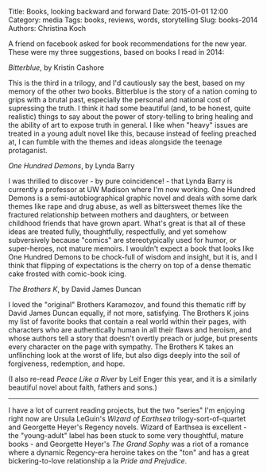 Title: Books, looking backward and forward
Date: 2015-01-01 12:00
Category: media
Tags: books, reviews, words, storytelling
Slug: books-2014
Authors: Christina Koch

A friend on facebook asked for book recommendations for the new year.  These were my three suggestions, based on books I read in 2014:  

*Bitterblue*, by Kristin Cashore

This is the third in a trilogy, and I'd cautiously say the best, based on my memory of the other two books.  Bitterblue is the story of a nation coming to grips with a brutal past, especially the personal and national cost of supressing the truth.  I think it had some beautiful (and, to be honest, quite realistic) things to say about the power of story-telling to bring healing and the ability of art to expose truth in general.  I like when "heavy" issues are treated in a young adult novel like this, because instead of feeling preached at, I can fumble with the themes and ideas alongside the teenage protaganist.  

*One Hundred Demons*, by Lynda Barry

I was thrilled to discover - by pure coincidence! - that Lynda Barry is currently a professor at UW Madison where I'm now working.  One Hundred Demons is a semi-autobiographical graphic novel and deals with some dark themes like rape and drug abuse, as well as bittersweet themes like the fractured relationship between mothers and daughters, or between childhood friends that have grown apart.  What's great is that all of these ideas are treated fully, thoughtfully, respectfully, and yet somehow subversively because "comics" are stereotypically used for humor, or super-heroes, not mature memoirs.  I wouldn't expect a book that looks like One Hundred Demons to be chock-full of wisdom and insight, but it is, and I think that flipping of expectations is the cherry on top of a dense thematic cake frosted with comic-book icing. 

*The Brothers K*, by David James Duncan

I loved the "original" Brothers Karamozov, and found this thematic riff by David James Duncan equally, if not more, satisfying.  The Brothers K joins my list of favorite books that contain a real world within their pages, with characters who are authentically human in all their flaws and heroism, and whose authors tell a story that doesn't overtly preach or judge, but presents every character on the page with sympathy.  The Brothers K takes an unflinching look at the worst of life, but also digs deeply into the soil of forgiveness, redemption, and hope.  

(I also re-read *Peace Like a River* by Leif Enger this year, and it is a similarly beautiful novel about faith, fathers and sons.) 

-------------------------------

I have a lot of current reading projects, but the two "series" I'm enjoying right now are Ursula LeGuin's *Wizard of Earthsea* trilogy-sort-of-quartet and Georgette Heyer's Regency novels.  Wizard of Earthsea is excellent - the "young-adult" label has been stuck to some very thoughtful, mature books - and Georgette Heyer's *The Grand Sophy* was a riot of a romance where a dynamic Regency-era heroine takes on the "ton" and has a great bickering-to-love relationship a la *Pride and Prejudice*.  
